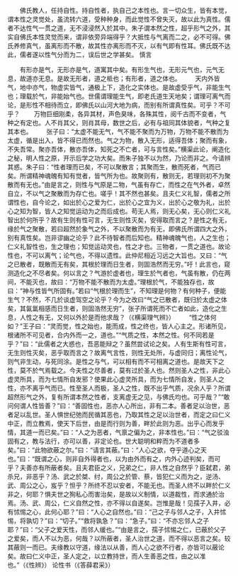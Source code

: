 <!-- { "loadSidebar": true } -->
　　佛氏教人，任持自性。持自性者，执自己之本性也。言一切众生，皆有本觉，谓本性之灵觉处，虽流转六道，受种种身，而此觉性不曾失灭，故以此为真性。儒者不达性气一贯之道，无不浸浸然入於其中。朱子谓本然之性，超乎形气之外，其实自佛氏本性灵觉而来，谓非依旁异端得乎？大抵性与气离而二之，必不可得。佛氏养修真气，虽离形而不散，故其性亦离形而不灭，以有气即有性耳。佛氏既不达此，儒者遂以性气分而为二，误后世之学甚矣。
慎言

　　有形亦是气，无形亦是气，道寓其中矣。有形生气也，无形元气也，元气无息，故道亦无息。是故无形者，道之柢也；有形者，道之体也。
　　天内外皆气，地中亦气，物虚实皆气，通极上下，造化之实体也。是故虚受乎气，非能生气也；理载於气，非能始气也。世儒谓理能生气，即老氏道生天地矣；谓理可离气而论，是形性不相待而立，即佛氏以山河大地为病，而别有所谓真性矣。可乎？不可乎？
　　万物巨细刚柔，各异其材，声色臭味，各殊其性，阅千古而不变者，气种之有定也。人不肖其父，则肖其母，数世之后，必有与祖同其体貌者，气种之复其本也。
　　张子曰：“太虚不能无气，气不能不聚而为万物，万物不能不散而为太虚，循是出入，皆不得已而然也。气之为物，散入无形，适得吾体；聚而有象，不失吾常。聚亦吾体，散亦吾体，知死之不亡者，可与言性矣。”横渠此论，阐造化之秘，明人性之原，开示后学之功大矣。而朱子独不以为然，乃论而非之。今请辨其惑。朱子曰：“性者理而已矣，不可以聚散言；其聚而生，散而死者，气而已矣。所谓精神魂魄有知有觉者，皆气所为也。故聚则有，散则无，若理则初不为聚散而有无也。”由是言之，则性与气原是二物，气虽有存亡，而性之在气外者，卓然自立，不以气之聚散而为存亡也。嗟乎！其不然也甚矣。且夫仁义礼智，儒者之所谓性也，自今论之，如出於心之爱为仁，出於心之宜为义，出於心之敬为礼，出於心之知为智，皆人之知觉运动为之而后成也。苟无人焉，则无心矣，无心则仁义礼智出於何所乎？故有生则有性可言，无生则性灭矣，安得取而言之？是性之有无，缘於气之聚散，若曰超然於象气之外，不以聚散而为有无，即佛氏所谓四大之外，别有真性矣。岂非谬幽之论乎？此不待智者而后知也。精神魂魄气也，人之生也；仁义礼智性也，生之理也；知觉运动灵也，性之才也。三物者，一贯之道也。故论性也，不可以离气；论气也，不得以遗性。此仲尼相近习远之大旨也。又曰：“气之已散者，既散而无有矣，其根於理而日生者，则固浩然而无穷。”吁！此言也，窥测造化之不尽者矣。何以言之？气游於虚者也，理生於气者也，气虽有散，仍在两间，不能灭也，故曰：“万物不能不散而为太虚。”理根於气，不能独存也，故曰：“神与性皆气所固有。”若曰“气根於理而生”，不知理是何物？有何种子，便能生气？不然，不几於谈虚驾空之论乎？今为之改曰“气之已散者，既归於太虚之体矣，其氤氲相感而日生者，则固浩然无穷”，张子所谓死而不亡者如此，造化之生息，人性之有无，又何以外於是而他求哉？（《横渠理气辨》）
　　“性之体何如？”王子曰：“灵而觉，性之始也，能而成，性之终也，皆人心主之。形诸所见，根诸所不可见者，合内外而一之，道也。”“气质之性，本然之性。何不同若是乎？”曰：“此儒者之大惑也，吾恶能辩之？虽然尝试论之矣。人有生斯有性可言，无生则性灭矣，恶乎取而言之？故离气言性，则性无处所，与虚同归；离性论气，则气非生动，与死同涂。是性之与气，可以相有而不可相离之道也。是故天下之性，莫不於气焉载之。今夫性之尽善者，莫有过於圣人也。然则圣人之性，非此心虚灵所具，而为七情所自发邪？使果此心虚灵所具，而为七情所自发，则圣人之性，亦不离乎气而已。性至圣人而极，圣人之性，既不出乎气质，况余人乎？所谓超然形气之外，复有所谓本然之性者，支离虚无之见，与佛氏均也。可乎哉？”“敢问何谓人性皆善？”曰：“善固性也，恶亦人心所出，非有二本。善者足以治世，恶者足以乱世。圣人惧世纪弛而民循其恶也，乃取其性之足以治世者，而定之曰仁义中正，而立教焉，使天下后世，由是而行则为善，畔於此则为恶。出乎心而发乎情，其道一而已矣。”曰：“人之为恶者，气禀之偏为之，非本性也。”曰：“气之驳浊固有之，教与法行，亦可以善，非定论也。世大聪明和粹而为不道者多矣。”曰：“此物欲蔽之尔。”曰：“请言其蔽。”曰：“人心之欲，夺乎道心之天也。”曰：“既谓之心，则非自外得者也，以为由外而有之，内外心迹判矣，而可乎？夫善亦有所蔽者矣。且夫君臣之义，兄弟之仁，非人性之自然乎？臣弑君，弟杀兄，非恶乎？汤、武之於桀、纣，周公之於管、蔡，皆犯仁义而为之，逆汤、武、周公之心，岌乎？怛乎？所终不忍以安者，不能无也。而圣人终不以畔於仁义非之，何耶？惧夫世之狥私心而害治矣，是故以义制情，以道裁性，而求通於治焉。汤、武、周公，仁义自然之性，亦不得以自遂矣。岂惟是哉！见孺子入井，必有怵惕之心，此何心耶？”曰：“人心之自然也。”曰：“己之子与邻人之子，入井怵惕，将孰切？”曰：“切子。”“救将孰急？”曰：“急子。”曰：“不亦忘邻人之子耶？”曰：“父子之爱天性，而邻人缓也。”“由是言之，孺子怵惕之仁，已蔽於父子之爱矣，而人不以为恶，何哉？以所蔽者，圣人治世之道，而不得以恶言之矣。较其蔽则一而已。夫缘教以守道，缘法以从善，而人心之欲不行者，亦皆可以蔽论矣。故曰仁义中正，圣人定之，以立教持世，而人生善恶之性，由之以准也。”（《性辨》）
论性书（《答薛君采》）


